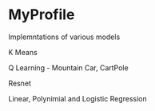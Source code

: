 # MyProfile
Implemntations of various models

K Means  

Q Learning - Mountain Car, CartPole  

Resnet  

Linear, Polynimial and Logistic Regression  

